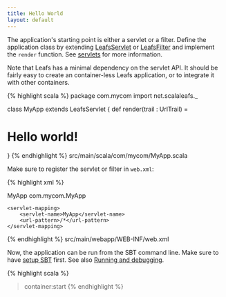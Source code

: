 ```yaml
---
title: Hello World
layout: default
---
```


The application's starting point is either a servlet or a filter. Define the application class by extending [LeafsServlet](api/index.html#net.scalaleafs.LeafsServlet) or [LeafsFilter](/api/index.html#net.scalaleafs.LeafsFilter) and implement the `render` function. See [servlets](/servlets.html) for more information.

Note that Leafs has a minimal dependency on the servlet API. It should be fairly easy to create an container-less Leafs application, or to integrate it with other containers.

{% highlight scala %}
package com.mycom
import net.scalaleafs._

class MyApp extends LeafsServlet {
  def render(trail : UrlTrail) = <h1>Hello world!</h1>
}
{% endhighlight %}
<label>src/main/scala/com/mycom/MyApp.scala</label>

Make sure to register the servlet or filter in `web.xml`:

{% highlight xml %}
<?xml version="1.0" encoding="UTF-8"?>
<web-app>
    <servlet>
       <servlet-name>MyApp</servlet-name>
       <servlet-class>com.mycom.MyApp</servlet-class>
    </servlet>

    <servlet-mapping>
        <servlet-name>MyApp</servlet-name>
        <url-pattern>/*</url-pattern>
    </servlet-mapping>
</web-app>
{% endhighlight %}
<label>src/main/webapp/WEB-INF/web.xml</label>

Now, the application can be run from the SBT command line. Make sure to have [setup SBT](/setup-sbt.html) first. See also [Running and debugging](/running-debugging.html).

{% highlight scala %}
> container:start
{% endhighlight %}
